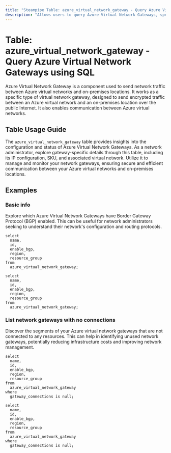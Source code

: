 ```yaml
---
title: "Steampipe Table: azure_virtual_network_gateway - Query Azure Virtual Network Gateways using SQL"
description: "Allows users to query Azure Virtual Network Gateways, specifically providing details about the gateway's configuration, location, and associated resources."
---
```


# Table: azure_virtual_network_gateway - Query Azure Virtual Network Gateways using SQL

Azure Virtual Network Gateway is a component used to send network traffic between Azure virtual networks and on-premises locations. It works as a specific type of virtual network gateway, designed to send encrypted traffic between an Azure virtual network and an on-premises location over the public Internet. It also enables communication between Azure virtual networks.

## Table Usage Guide

The `azure_virtual_network_gateway` table provides insights into the configuration and status of Azure Virtual Network Gateways. As a network administrator, explore gateway-specific details through this table, including its IP configuration, SKU, and associated virtual network. Utilize it to manage and monitor your network gateways, ensuring secure and efficient communication between your Azure virtual networks and on-premises locations.

## Examples

### Basic info
Explore which Azure Virtual Network Gateways have Border Gateway Protocol (BGP) enabled. This can be useful for network administrators seeking to understand their network's configuration and routing protocols.

```sql+postgres
select
  name,
  id,
  enable_bgp,
  region,
  resource_group
from
  azure_virtual_network_gateway;
```

```sql+sqlite
select
  name,
  id,
  enable_bgp,
  region,
  resource_group
from
  azure_virtual_network_gateway;
```

### List network gateways with no connections
Discover the segments of your Azure virtual network gateways that are not connected to any resources. This can help in identifying unused network gateways, potentially reducing infrastructure costs and improving network management.

```sql+postgres
select
  name,
  id,
  enable_bgp,
  region,
  resource_group
from
  azure_virtual_network_gateway
where
  gateway_connections is null;
```

```sql+sqlite
select
  name,
  id,
  enable_bgp,
  region,
  resource_group
from
  azure_virtual_network_gateway
where
  gateway_connections is null;
```